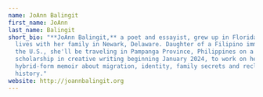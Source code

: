 ```yaml
---
name: JoAnn Balingit
first_name: JoAnn
last_name: Balingit
short_bio: "**JoAnn Balingit,** a poet and essayist, grew up in Florida and
  lives with her family in Newark, Delaware. Daughter of a Filipino immigrant to
  the U.S., she'll be traveling in Pampanga Province, Philippines on a Fulbright
  scholarship in creative writing beginning January 2024, to work on her
  hybrid-form memoir about migration, identity, family secrets and reclaiming
  history."
website: http://joannbalingit.org
---
```

